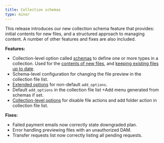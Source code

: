```yaml
---
title: Collection schemas
type: minor
---
```

This release introduces our new collection schema feature that provides: initial contents for new files, and a structured approach to managing content. A number of other features and fixes are also included.

**Features:**

* Collection-level option called [schemas](/documentation/articles/creating-collection-schemas/) to define one or more types in a collection. Used for the [contents of new files](/documentation/articles/defining-the-default-contents-of-new-files/), and [keeping existing files up to date](/documentation/articles/keeping-content-consistent-across-files-in-a-collection/).
* Schema-level configuration for changing the file preview in the collection file list.
* [Extended options](/documentation/articles/defining-more-ways-to-add-new-files/) for non-default `add_options`.
* Default `add_options` in the collection file list +Add menu generated from schemas if set.
* [Collection-level options](/documentation/articles/defining-your-collections/) for disable file actions and add folder action in collection file list.

**Fixes:**

* Failed payment emails now correctly state downgraded plan.
* Error handling previewing files with an unauthorized DAM.
* Transfer requests list now correctly listing all pending requests.
